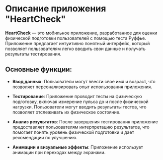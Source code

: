 # Описание приложения "HeartCheck"

**HeartCheck** — это мобильное приложение, разработанное для оценки физической подготовки пользователей с помощью теста Руффье. Приложение предлагает интуитивно понятный интерфейс, который позволяет пользователям легко вводить свои данные и получать результаты тестирования.

## Основные функции:

- **Ввод данных**: Пользователи могут ввести свое имя и возраст, что позволяет персонализировать опыт использования приложения.
  
- **Тестирование**: Приложение проводит тесты на физическую подготовку, включая измерение пульса до и после физической нагрузки. Пользователи могут вводить результаты тестов, что позволяет отслеживать их физическое состояние.
  
- **Анализ результатов**: После завершения тестирования приложение предоставляет пользователям интерпретацию результатов, что помогает понять уровень физической подготовки и дает рекомендации по улучшению.
  
- **Анимации и визуальные эффекты**: Приложение использует анимации при переходах между экранами.
